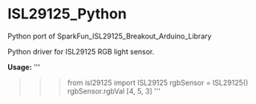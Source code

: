 # ISL29125_Python
Python port of SparkFun_ISL29125_Breakout_Arduino_Library 

Python driver for ISL29125 RGB light sensor.

**Usage:** 
'''
>>> from isl29125 import ISL29125
>>> rgbSensor = ISL29125()
>>> rgbSensor.rgbVal
[4, 5, 3]
'''


